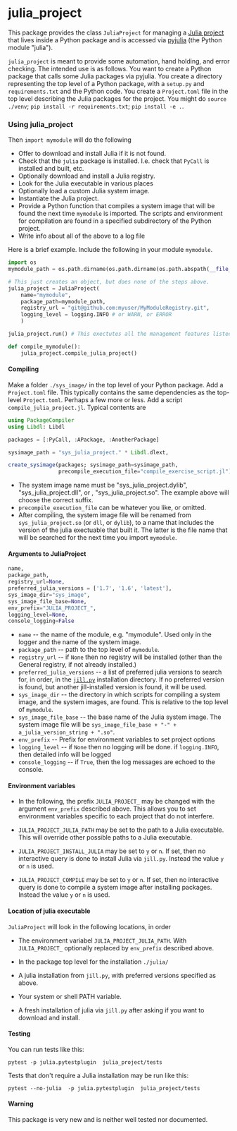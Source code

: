 # julia_project

This package provides the class `JuliaProject` for managing a
[Julia project](https://pkgdocs.julialang.org/v1.7/environments/) that lives inside
a Python package and is accessed via [pyjulia](https://github.com/JuliaPy/pyjulia) (the Python module "julia").

`julia_project` is meant to provide some automation, hand holding, and error checking.
The intended use is as follows. You want to create a Python package that calls some Julia packages
via pyjulia. You create a directory representing the top level of a Python package, with
a `setup.py` and `requirements.txt` and the Python code. You create a `Project.toml` file
in the top level describing the Julia packages for the project. You might do
`source ./venv`; `pip install -r requirements.txt`; `pip install -e .`.

### Using julia_project

Then `import mymodule` will do the following

* Offer to download and install Julia if it is not found.
* Check that the `julia` package is installed. I.e. check that `PyCall` is installed and built, etc.
* Optionally download and install a Julia registry.
* Look for the Julia executable in various places
* Optionally load a custom Julia system image.
* Instantiate the Julia project.
* Provide a Python function that compiles a system image that will be found the next
  time `mymodule` is imported. The scripts and environment for compilation are found in
  a specified subdirectory of the Python project.
* Write info about all of the above to a log file

Here is a brief example. Include the following in your module `mymodule`.
```python
import os
mymodule_path = os.path.dirname(os.path.dirname(os.path.abspath(__file__)))

# This just creates an object, but does none of the steps above.
julia_project = JuliaProject(
    name="mymodule",
    package_path=mymodule_path,
    registry_url = "git@github.com:myuser/MyModuleRegistry.git",
    logging_level = logging.INFO # or WARN, or ERROR
    )

julia_project.run() # This exectutes all the management features listed above

def compile_mymodule():
    julia_project.compile_julia_project()
``` 

#### Compiling

Make a folder `./sys_image/` in the top level of your Python package. Add a `Project.toml` file.
This typically contains the same dependencies as the top-level `Project.toml`. Perhaps a few
more or less.
Add a script `compile_julia_project.jl`. Typical contents are
```julia
using PackageCompiler
using Libdl: Libdl

packages = [:PyCall, :APackage, :AnotherPackage]

sysimage_path = "sys_julia_project." * Libdl.dlext,

create_sysimage(packages; sysimage_path=sysimage_path,
                precompile_execution_file="compile_exercise_script.jl")
```
* The system image name must be "sys_julia_project.dylib", "sys_julia_project.dll", or , "sys_julia_project.so".
  The example above will choose the correct suffix.
* `precompile_execution_file` can be whatever you like, or omitted.
*  After compiling, the system image file will be renamed from
   `sys_julia_project.so` (or `dll`, or `dylib`), to a name that includes the version of the julia exectuable
   that built it. The latter is the file name that will be searched for the next time
   you import `mymodule`.

#### Arguments to JuliaProject

```python
name,
package_path,
registry_url=None,
preferred_julia_versions = ['1.7', '1.6', 'latest'],
sys_image_dir="sys_image",
sys_image_file_base=None,
env_prefix="JULIA_PROJECT_",
logging_level=None,
console_logging=False
```

* `name` -- the name of the module, e.g. "mymodule". Used only in the logger and the name of the system image.
* `package_path` -- path to the top level of `mymodule`.
* `registry_url` -- if `None` then no registry will be installed (other than
   the General registry, if not already installed.)
* `preferred_julia_versions` -- a list of preferred julia versions to search for, in order, in the [`jill.py`](https://github.com/johnnychen94/jill.py)
   installation directory. If no preferred version is found, but another jill-installed version is found, it will be used.
* `sys_image_dir` -- the directory in which scripts for compiling a system image, and the system images, are found. This is
   relative to the top level of `mymodule`.
* `sys_image_file_base` -- the base name of the Julia system image. The system image file will be `sys_image_file_base + "-" + a_julia_version_string + ".so"`.
* `env_prefix` -- Prefix for environment variables to set project options
* `logging_level` -- if `None` then no logging will be done. if `logging.INFO`, then detailed info will be logged
* `console_logging` -- if `True`, then the log messages are echoed to the console.

#### Environment variables


* In the following, the prefix `JULIA_PROJECT_` may be changed with the argument `env_prefix` described above. This allows you
  to set environment variables specific to each project that do not interfere.

* `JULIA_PROJECT_JULIA_PATH` may be set to the path to a Julia executable. This will override other possible paths to a Julia executable.

* `JULIA_PROJECT_INSTALL_JULIA` may be set to `y` or `n`. If set, then no interactive query is done to install Julia via `jill.py`.
   Instead the value `y` or `n` is used.

* `JULIA_PROJECT_COMPILE` may be set to `y` or `n`. If set, then no interactive query is done to compile a system image
   after installing packages. Instead the value `y` or `n` is used.

#### Location of julia executable

`JuliaProject` will look in the following locations, in order

* The environment variabel `JULIA_PROJECT_JULIA_PATH`. With `JULIA_PROJECT_` optionally replaced by `env_prefix` described above.

* In the package top level for the installation `./julia/`

* A julia installation from `jill.py`, with preferred versions specified as above.

* Your system or shell PATH variable.

* A fresh installation of julia via `jill.py` after asking if you want to download and install.


#### Testing

You can run tests like this:

```shell
pytest -p julia.pytestplugin  julia_project/tests
```

Tests that don't require a Julia installation may be run like this:

```shell
pytest --no-julia  -p julia.pytestplugin  julia_project/tests
```

#### Warning

This package is very new and is neither well tested nor documented.
